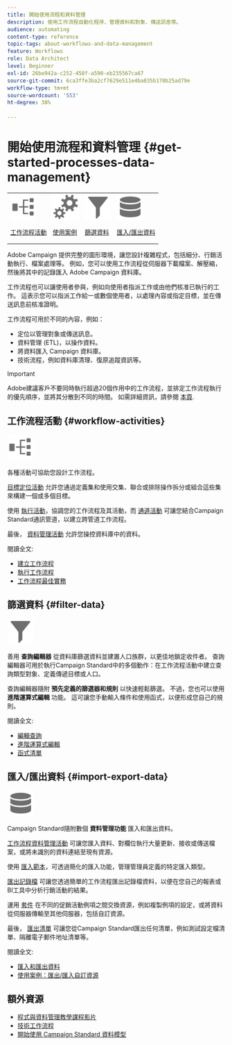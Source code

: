 ```yaml
---
title: 開始使用流程和資料管理
description: 使用工作流程自動化程序、管理資料和對象、傳送訊息等。
audience: automating
content-type: reference
topic-tags: about-workflows-and-data-management
feature: Workflows
role: Data Architect
level: Beginner
exl-id: 26be942a-c252-458f-a590-eb235567ca67
source-git-commit: 6ca3ffe3ba2cf7629e511e4ba035b170b25ad79e
workflow-type: tm+mt
source-wordcount: '553'
ht-degree: 38%

---
```


# 開始使用流程和資料管理 {#get-started-processes-data-management}

<table>
<tr>
<td><img src="assets/do-not-localize/icon_workflows.svg" width="60px"><p><a href="#workflow-activities">工作流程活動</a></p></td><td><img src="assets/do-not-localize/icon_activities.svg" width="60px"><p><a href="../../automating/using/workflow-created-query-with-complement.md">使用案例</a></p></td><td><img src="assets/do-not-localize/icon_filter.svg" width="60px"><p><a href="#filter-data">篩選資料</a></p></td>
<td><img src="assets/do-not-localize/icon_manage.svg" width="60px"><p><a href="#import-export-data">匯入/匯出資料</a></p></td></tr>
</table>

Adobe Campaign 提供完整的圖形環境，讓您設計複雜程式，包括細分、行銷活動執行、檔案處理等。 例如，您可以使用工作流程從伺服器下載檔案、解壓縮，然後將其中的記錄匯入 Adobe Campaign 資料庫。

工作流程也可以讓使用者參與，例如向使用者指派工作或由他們核准已執行的工作。 這表示您可以指派工作給一或數個使用者，以處理內容或指定目標，並在傳送訊息前核准證明。

工作流程可用於不同的內容，例如：

* 定位以管理對象或傳送訊息。
* 資料管理 (ETL)，以操作資料。
* 將資料匯入 Campaign 資料庫。
* 技術流程，例如資料庫清理、復原追蹤資訊等。

>[!IMPORTANT]
>
> Adobe建議客戶不要同時執行超過20個作用中的工作流程，並排定工作流程執行的優先順序，並將其分散到不同的時間。 如需詳細資訊，請參閱 [本頁](../../automating/using/best-practices-workflows.md).

## 工作流程活動 {#workflow-activities}

<img src="assets/do-not-localize/icon_workflows.svg" width="60px">

各種活動可協助您設計工作流程。

[目標定位活動](../../automating/using/about-targeting-activities.md) 允許您通過定義集和使用交集、聯合或排除操作拆分或組合這些集來構建一個或多個目標。

使用 [執行活動](../../automating/using/about-execution-activities.md)，協調您的工作流程及其活動，而 [通道活動](../../automating/using/about-channel-activities.md) 可讓您結合Campaign Standard通訊管道，以建立跨管道工作流程。

最後， [資料管理活動](../../automating/using/about-data-management-activities.md) 允許您操控資料庫中的資料。

閱讀全文:

* [建立工作流程](../../automating/using/building-a-workflow.md)
* [執行工作流程](../../automating/using/about-workflow-execution.md)
* [工作流程最佳實務](../../automating/using/best-practices-workflows.md)

## 篩選資料 {#filter-data}

<img src="assets/do-not-localize/icon_filter.svg" width="60px">

善用 **查詢編輯器** 從資料庫篩選資料並建置人口族群，以更佳地鎖定收件者。 查詢編輯器可用於執行Campaign Standard中的多個動作：在工作流程活動中建立查詢類型對象、定義傳遞目標或人口。

查詢編輯器隨附 **預先定義的篩選器和規則** 以快速輕鬆篩選。 不過，您也可以使用 **進階運算式編輯** 功能。 這可讓您手動輸入條件和使用函式，以便形成您自己的規則。

閱讀全文:

* [編輯查詢](../../automating/using/editing-queries.md)
* [進階運算式編輯](../../automating/using/advanced-expression-editing.md)
* [函式清單](../../automating/using/list-of-functions.md)

## 匯入/匯出資料 {#import-export-data}

<img src="assets/do-not-localize/icon_manage.svg" width="60px">

Campaign Standard隨附數個 **資料管理功能** 匯入和匯出資料。

[工作流程資料管理活動](../../automating/using/about-data-management-activities.md) 可讓您匯入資料、對欄位執行大量更新、接收或傳送檔案，或將未識別的資料連結至現有資源。

使用 [匯入範本](../../automating/using/importing-data-with-import-templates.md)，可透過簡化的匯入功能，管理管理員定義的特定匯入類型。

[匯出記錄檔](../../automating/using/exporting-logs.md) 可讓您透過簡單的工作流程匯出記錄檔資料，以便在您自己的報表或BI工具中分析行銷活動的結果。

運用 [套件](../../automating/using/managing-packages.md) 在不同的促銷活動例項之間交換資源，例如複製例項的設定，或將資料從伺服器傳輸至其他伺服器，包括自訂資源。

最後， [匯出清單](../../automating/using/exporting-lists.md) 可讓您從Campaign Standard匯出任何清單，例如測試設定檔清單、隔離電子郵件地址清單等。

閱讀全文:

* [匯入和匯出資料](../../automating/using/about-data-import-and-export.md)
* [使用案例：匯出/匯入自訂資源](../../automating/using/exporting-importing-custom-resources.md)

## 額外資源

* [程式與資料管理教學課程影片](https://experienceleague.adobe.com/docs/campaign-standard-learn/tutorials/managing-processes-and-data/creating-a-workflow.html?lang=zh-Hant)
* [技術工作流程](../../administration/using/technical-workflows.md)
* [開始使用 Campaign Standard 資料模型](../../developing/using/get-started-data-model.md)
